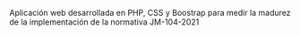 Aplicación web desarrollada en PHP, CSS y Boostrap para medir la madurez de la implementación de la normativa JM-104-2021
